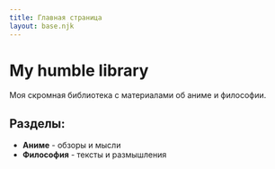 ```yaml
---
title: Главная страница
layout: base.njk
---
```

# My humble library

Моя скромная библиотека с материалами об аниме и философии.

## Разделы:
- **Аниме** - обзоры и мысли
- **Философия** - тексты и размышления